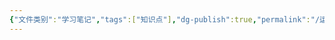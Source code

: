 ```yaml
---
{"文件类别":"学习笔记","tags":["知识点"],"dg-publish":true,"permalink":"/运行杂/模板/知识点模板/","dgPassFrontmatter":true,"noteIcon":"","created":"2024-07-03T12:50:45.273+08:00","updated":"2024-09-11T12:40:08.415+08:00"}
---
```


